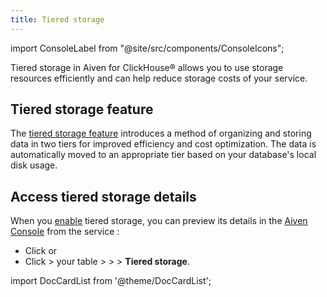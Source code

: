 ```yaml
---
title: Tiered storage
---
```


import ConsoleLabel from "@site/src/components/ConsoleIcons";

Tiered storage in Aiven for ClickHouse® allows you to use storage resources efficiently and can help reduce storage costs of your service.

## Tiered storage feature

The [tiered storage feature](/docs/products/clickhouse/concepts/clickhouse-tiered-storage)
introduces a method of organizing and storing data in two tiers for improved efficiency
and cost optimization. The data is automatically moved to an appropriate tier based on
your database's local disk usage.

## Access tiered storage details

When you [enable](/docs/products/clickhouse/howto/enable-tiered-storage) tiered storage,
you can preview its details in the [Aiven Console](https://console.aiven.io/) from the service
<ConsoleLabel name="overview"/>:

- Click <ConsoleLabel name="tieredstorage"/> or
- Click <ConsoleLabel name="databasesandtables"/> > your table > <ConsoleLabel name="actions"/> >
  <ConsoleLabel name="viewdetails"/> > **Tiered storage**.

import DocCardList from '@theme/DocCardList';

<DocCardList />
